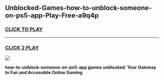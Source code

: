 
## Unblocked-Games-how-to-unblock-someone-on-ps5-app-Play-Free-a9q4p
<h3>
<a href="https://premium76.site?title=how-to-unblock-someone-on-ps5-app&ref=10A">CLICK TO PLAY</a></h3>
<hr>

<h3>
<a href="https://premium76.site?title=how-to-unblock-someone-on-ps5-app&ref=10A">CLICK 2 PLAY</a>
  
</h3>

<a href="https://premium76.site?title=how-to-unblock-someone-on-ps5-app&ref=10A"><img src="https://clearcache.store/games.png"></a>


**how-to-unblock-someone-on-ps5-app games unblocked: Your Gateway to Fun and Accessible Online Gaming**

